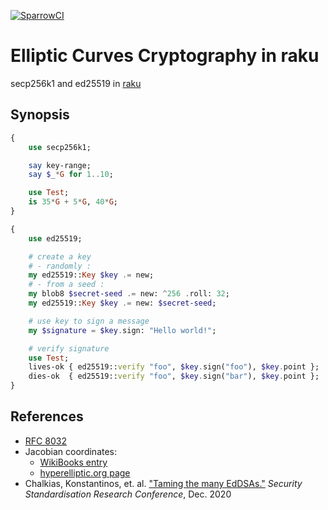 [![SparrowCI](https://ci.sparrowhub.io/project/gh-grondilu-elliptic-curves-raku/badge)](https://ci.sparrowhub.io)

# Elliptic Curves Cryptography in raku

secp256k1 and ed25519 in [raku](http://raku.org)

## Synopsis

```raku
{
    use secp256k1;

    say key-range;
    say $_*G for 1..10;

    use Test;
    is 35*G + 5*G, 40*G;
}

{
    use ed25519;

    # create a key
    # - randomly :
    my ed25519::Key $key .= new;
    # - from a seed :
    my blob8 $secret-seed .= new: ^256 .roll: 32;
    my ed25519::Key $key .= new: $secret-seed;

    # use key to sign a message
    my $signature = $key.sign: "Hello world!";

    # verify signature
    use Test;
    lives-ok { ed25519::verify "foo", $key.sign("foo"), $key.point };
    dies-ok  { ed25519::verify "foo", $key.sign("bar"), $key.point };
}
```
    
   
References
----------

* [RFC 8032](http://www.rfc-editor.org/info/rfc8032)
* Jacobian coordinates:
  - [WikiBooks entry](https://en.wikibooks.org/wiki/Cryptography/Prime_Curve/Jacobian_Coordinates)
  - [hyperelliptic.org page](http://hyperelliptic.org/EFD/g1p/auto-shortw-jacobian-0.html)
* Chalkias, Konstantinos, et. al. ["Taming the many EdDSAs."](https://eprint.iacr.org/2020/1244.pdf) *Security Standardisation Research Conference*, Dec. 2020
